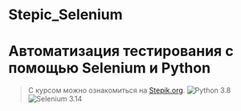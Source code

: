 # Stepic_Selenium
# Автоматизация тестирования с помощью Selenium и Python

> С курсом можно ознакомиться на [Stepik.org](https://stepik.org/course/575).
![Python 3.8](https://img.shields.io/badge/python-v3.8-blue) ![Selenium 3.14](https://img.shields.io/badge/selenium-v3.14.0-green)
